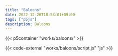 ```yaml
---
title: "Baloons"
date: 2022-12-26T18:58:01+09:00
tags: ["p5js"]
description: Baloons
---
```


{{< p5container "works/baloons/" >}}

{{< code-external "works/baloons/script.js" "js" >}}
